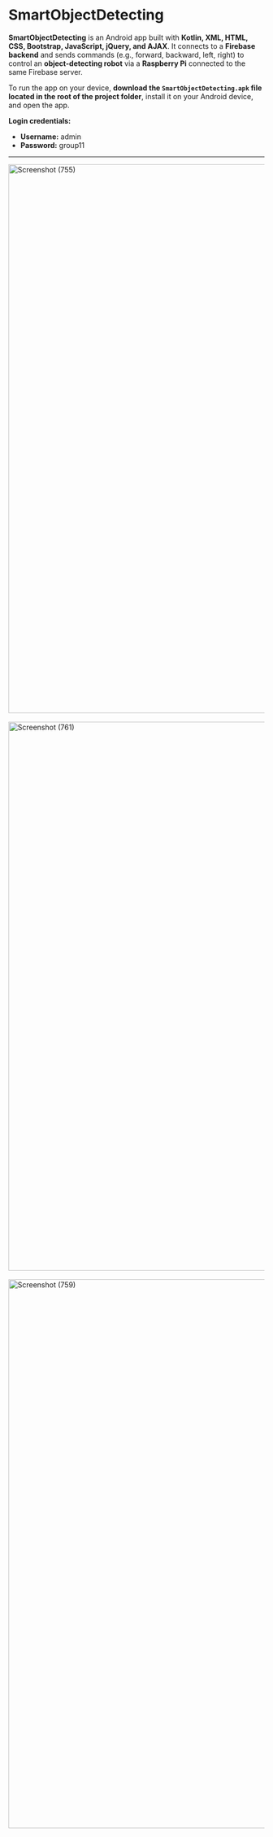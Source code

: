 # SmartObjectDetecting

**SmartObjectDetecting** is an Android app built with **Kotlin, XML, HTML, CSS, Bootstrap, JavaScript, jQuery, and AJAX**. It connects to a **Firebase backend** and sends commands (e.g., forward, backward, left, right) to control an **object-detecting robot** via a **Raspberry Pi** connected to the same Firebase server.

To run the app on your device, **download the `SmartObjectDetecting.apk` file located in the root of the project folder**, install it on your Android device, and open the app.

**Login credentials:**

* **Username:** admin
* **Password:** group11

---

<img width="1920" height="1080" alt="Screenshot (755)" src="https://github.com/user-attachments/assets/0577d493-31a6-4b09-be22-2e425e79374b" />
<br><br>
<img width="1920" height="1080" alt="Screenshot (761)" src="https://github.com/user-attachments/assets/640f2105-83a0-414d-8b7d-0846ae8c27e5" />
<br><br>
<img width="1920" height="1080" alt="Screenshot (759)" src="https://github.com/user-attachments/assets/1f453d96-4ade-4181-ac69-e72146e75cc8" />
